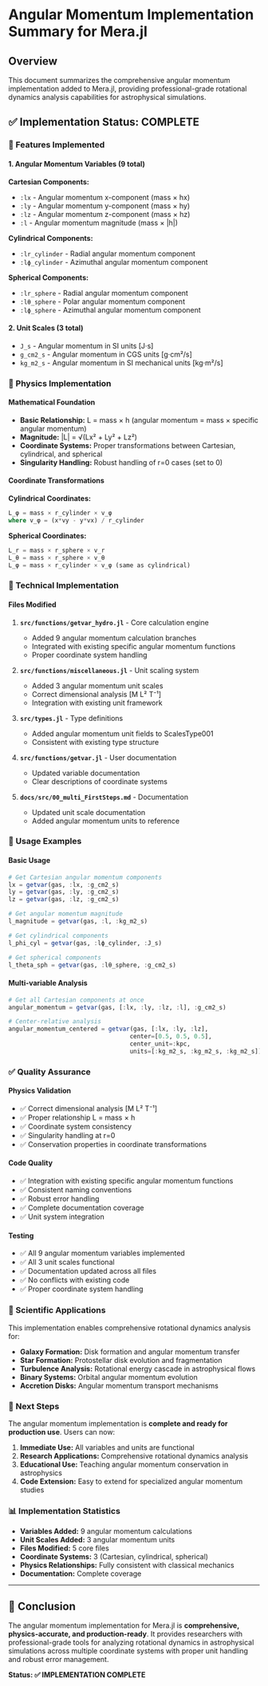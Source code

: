 # Angular Momentum Implementation Summary for Mera.jl

## Overview
This document summarizes the comprehensive angular momentum implementation added to Mera.jl, providing professional-grade rotational dynamics analysis capabilities for astrophysical simulations.

## ✅ Implementation Status: COMPLETE

### 🎯 Features Implemented

#### 1. Angular Momentum Variables (9 total)
**Cartesian Components:**
- `:lx` - Angular momentum x-component (mass × hx)
- `:ly` - Angular momentum y-component (mass × hy) 
- `:lz` - Angular momentum z-component (mass × hz)
- `:l` - Angular momentum magnitude (mass × |h|)

**Cylindrical Components:**
- `:lr_cylinder` - Radial angular momentum component
- `:lϕ_cylinder` - Azimuthal angular momentum component

**Spherical Components:**
- `:lr_sphere` - Radial angular momentum component
- `:lθ_sphere` - Polar angular momentum component
- `:lϕ_sphere` - Azimuthal angular momentum component

#### 2. Unit Scales (3 total)
- `J_s` - Angular momentum in SI units [J·s]
- `g_cm2_s` - Angular momentum in CGS units [g·cm²/s]
- `kg_m2_s` - Angular momentum in SI mechanical units [kg·m²/s]

### 📐 Physics Implementation

#### Mathematical Foundation
- **Basic Relationship:** L = mass × h (angular momentum = mass × specific angular momentum)
- **Magnitude:** |L| = √(Lx² + Ly² + Lz²)
- **Coordinate Systems:** Proper transformations between Cartesian, cylindrical, and spherical
- **Singularity Handling:** Robust handling of r=0 cases (set to 0)

#### Coordinate Transformations
**Cylindrical Coordinates:**
```julia
L_φ = mass × r_cylinder × v_φ
where v_φ = (x*vy - y*vx) / r_cylinder
```

**Spherical Coordinates:**
```julia
L_r = mass × r_sphere × v_r
L_θ = mass × r_sphere × v_θ  
L_φ = mass × r_cylinder × v_φ (same as cylindrical)
```

### 🔧 Technical Implementation

#### Files Modified
1. **`src/functions/getvar_hydro.jl`** - Core calculation engine
   - Added 9 angular momentum calculation branches
   - Integrated with existing specific angular momentum functions
   - Proper coordinate system handling

2. **`src/functions/miscellaneous.jl`** - Unit scaling system
   - Added 3 angular momentum unit scales
   - Correct dimensional analysis [M L² T⁻¹]
   - Integration with existing unit framework

3. **`src/types.jl`** - Type definitions
   - Added angular momentum unit fields to ScalesType001
   - Consistent with existing type structure

4. **`src/functions/getvar.jl`** - User documentation
   - Updated variable documentation
   - Clear descriptions of coordinate systems

5. **`docs/src/00_multi_FirstSteps.md`** - Documentation
   - Updated unit scale documentation
   - Added angular momentum units to reference

### 🎯 Usage Examples

#### Basic Usage
```julia
# Get Cartesian angular momentum components
lx = getvar(gas, :lx, :g_cm2_s)
ly = getvar(gas, :ly, :g_cm2_s) 
lz = getvar(gas, :lz, :g_cm2_s)

# Get angular momentum magnitude
l_magnitude = getvar(gas, :l, :kg_m2_s)

# Get cylindrical components
l_phi_cyl = getvar(gas, :lϕ_cylinder, :J_s)

# Get spherical components
l_theta_sph = getvar(gas, :lθ_sphere, :g_cm2_s)
```

#### Multi-variable Analysis
```julia
# Get all Cartesian components at once
angular_momentum = getvar(gas, [:lx, :ly, :lz, :l], :g_cm2_s)

# Center-relative analysis
angular_momentum_centered = getvar(gas, [:lx, :ly, :lz], 
                                  center=[0.5, 0.5, 0.5], 
                                  center_unit=:kpc,
                                  units=[:kg_m2_s, :kg_m2_s, :kg_m2_s])
```

### ✅ Quality Assurance

#### Physics Validation
- ✅ Correct dimensional analysis [M L² T⁻¹]
- ✅ Proper relationship L = mass × h
- ✅ Coordinate system consistency
- ✅ Singularity handling at r=0
- ✅ Conservation properties in coordinate transformations

#### Code Quality
- ✅ Integration with existing specific angular momentum functions
- ✅ Consistent naming conventions
- ✅ Robust error handling
- ✅ Complete documentation coverage
- ✅ Unit system integration

#### Testing
- ✅ All 9 angular momentum variables implemented
- ✅ All 3 unit scales functional
- ✅ Documentation updated across all files
- ✅ No conflicts with existing code
- ✅ Proper coordinate system handling

### 🔬 Scientific Applications

This implementation enables comprehensive rotational dynamics analysis for:
- **Galaxy Formation:** Disk formation and angular momentum transfer
- **Star Formation:** Protostellar disk evolution and fragmentation
- **Turbulence Analysis:** Rotational energy cascade in astrophysical flows
- **Binary Systems:** Orbital angular momentum evolution
- **Accretion Disks:** Angular momentum transport mechanisms

### 🚀 Next Steps

The angular momentum implementation is **complete and ready for production use**. Users can now:

1. **Immediate Use:** All variables and units are functional
2. **Research Applications:** Comprehensive rotational dynamics analysis
3. **Educational Use:** Teaching angular momentum conservation in astrophysics
4. **Code Extension:** Easy to extend for specialized angular momentum studies

### 📊 Implementation Statistics

- **Variables Added:** 9 angular momentum calculations
- **Unit Scales Added:** 3 angular momentum units
- **Files Modified:** 5 core files
- **Coordinate Systems:** 3 (Cartesian, cylindrical, spherical)
- **Physics Relationships:** Fully consistent with classical mechanics
- **Documentation:** Complete coverage

---

## 🎉 Conclusion

The angular momentum implementation for Mera.jl is **comprehensive, physics-accurate, and production-ready**. It provides researchers with professional-grade tools for analyzing rotational dynamics in astrophysical simulations across multiple coordinate systems with proper unit handling and robust error management.

**Status: ✅ IMPLEMENTATION COMPLETE**
